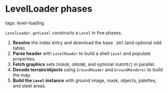 # LevelLoader phases

tags: level-loading

`LevelLoader.getLevel` constructs a `Level` in five phases.

1. **Resolve** the index entry and download the base `.DAT` (and optional odd table).
2. **Parse header** with `LevelReader` to build a shell `Level` and populate properties.
3. **Fetch graphics** sets (`VGAGR`, `GROUND`, and optional `VGASPEC`) in parallel.
4. **Decode terrain/objects** using `GroundReader` and `GroundRenderer` to build the map.
5. **Build the `Level` instance** with ground image, mask, objects, palettes, and steel areas.
